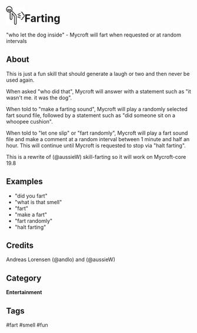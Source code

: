 # <img src='fart.png' card_color='#40DBB0' width='50' height='50' style='vertical-align:bottom'/>Farting
"who let the dog inside" - Mycroft will fart when requested or at random intervals

## About
This is just a fun skill that should generate a laugh or two and then never be used again.

When asked "who did that", Mycroft will answer with a statement such as "it wasn't me. it was the dog".

When told to "make a farting sound", Mycroft will play a randomly selected fart sound file, followed by 
a statement such as "did someone sit on a whoopee cushion".

When told to "let one slip" or "fart randomly", Mycroft will play a fart sound file and make a comment
at a random interval between 1 minute and half an hour. This will continue until Mycroft is requested 
to stop via "halt farting".

This is a rewrite of (@aussieW) skill-farting so it will work on Mycroft-core 19.8

## Examples
* "did you fart"
* "what is that smell"
* "fart"
* "make a fart"
* "fart randomly"
* "halt farting"

## Credits
Andreas Lorensen (@andlo) and (@aussieW)

## Category
**Entertainment**

## Tags
#fart
#smell
#fun

